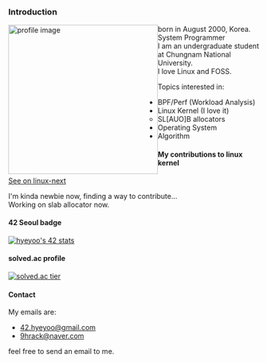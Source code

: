 ### Introduction

<img style="float: left;" src="https://user-images.githubusercontent.com/50040414/120915952-a5691280-c6e1-11eb-9609-75feacd0cbe5.jpg" alt="profile image" width="300"/>

born in August 2000, Korea. System Programmer  
I am an undergraduate student at Chungnam National University.  
I love Linux and FOSS.

Topics interested in:
  - BPF/Perf (Workload Analysis)
  - Linux Kernel (I love it)
      - SL[AUO]B allocators
  - Operating System
  - Algorithm

#### My contributions to linux kernel
[See on linux-next](https://git.kernel.org/pub/scm/linux/kernel/git/next/linux-next.git/log/?qt=author&q=42.hyeyoo@gmail.com)

I'm kinda newbie now, finding a way to contribute...  
Working on slab allocator now.

#### 42 Seoul badge
[![hyeyoo's 42 stats](https://badge42.herokuapp.com/api/stats/hyeyoo)](https://github.com/JaeSeoKim/badge42)


#### solved.ac profile
[![solved.ac tier](http://mazassumnida.wtf/api/v2/generate_badge?boj=hygoni)](https://solved.ac/hygoni)

#### Contact

My emails are:
  - 42.hyeyoo@gmail.com
  - 9hrack@naver.com

feel free to send an email to me.
